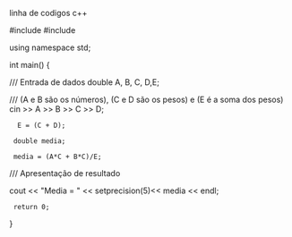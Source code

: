  linha de codigos c++
 
 #include <iostream>
 #include <iomanip>

 using namespace std;


 int main() {

  /// Entrada de dados
     double A, B, C, D,E;

  /// (A e B são os números), (C e D são os pesos) e (E é a soma dos pesos)
     cin >> A >> B >> C >> D;

      E = (C + D);

     double media;
     
     media = (A*C + B*C)/E;
   /// Apresentação de resultado
      
  cout << "Media = " << setprecision(5)<< media << endl;
  
     return 0;

 }
